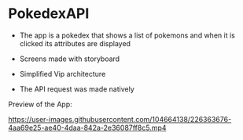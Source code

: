 # PokedexAPI

- The app is a pokedex that shows a list of pokemons and when it is clicked its attributes are displayed

- Screens made with storyboard

- Simplified Vip architecture

- The API request was made natively

Preview of the App:

https://user-images.githubusercontent.com/104664138/226363676-4aa69e25-ae40-4daa-842a-2e36087ff8c5.mp4

